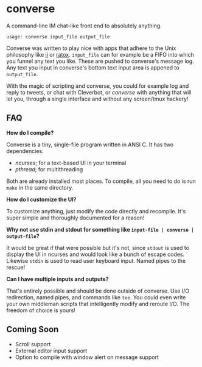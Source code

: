 converse
========

A command-line IM chat-like front end to absolutely anything.

`usage: converse input_file output_file`

Converse was written to play nice with apps that adhere to the Unix philosophy like [ii](http://tools.suckless.org/ii/) or [ratox](http://ratox.2f30.org/). `input_file` can for example be a FIFO into which you funnel any text you like. These are pushed to converse's message log. Any text you input in converse's bottom text input area is appened to `output_file`.

With the magic of scripting and converse, you could for example log and reply to tweets, or chat with Cleverbot, or *converse* with anything that will let you, through a single interface and without any screen/tmux hackery!


FAQ
---

**How do I compile?**

Converse is a tiny, single-file program written in ANSI C. It has two dependencies:

  - *ncurses*; for a text-based UI in your terminal
  - *pthread*; for multithreading

Both are already installed most places. To compile, all you need to do is run `make` in the same directory.

**How do I customize the UI?**

To customize anything, just modify the code directly and recompile. It's super simple and thoroughly documented for a reason!

**Why not use stdin and stdout for something like `input-file | converse | output-file`?**

It would be great if that were possible but it's not, since `stdout` is used to display the UI in ncurses and would look like a bunch of escape codes. Likewise `stdin` is used to read user keyboard input. Named pipes to the rescue!

**Can I have multiple inputs and outputs?**

That's entirely possible and should be done outside of converse. Use I/O redirection, named pipes, and commands like `tee`. You could even write your own middleman scripts that intelligently modify and reroute I/O. The freedom of choice is yours!


Coming Soon
-----------

  - Scroll support
  - External editor input support
  - Option to compile with window alert on message support

<!-- vim: set wrap linebreak spell : -->
